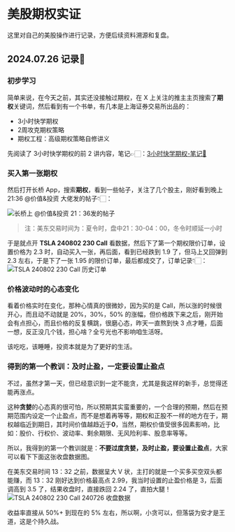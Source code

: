 # 美股期权实证

这里对自己的美股操作进行记录，方便后续资料溯源和复盘。

## 2024.07.26 记录📝

### 初步学习
简单来说，在今天之前，其实还没接触过期权，在 X 上关注的推主主页搜索了**期权**关键词，然后看到有一个书单，有几本是上海证券交易所出品的：
- 3小时快学期权
- 2周攻克期权策略
- 期权工程：高级期权策略自修讲义

先阅读了 3小时快学期权的前 2 讲内容，笔记👉🏻：[3小时快学期权-笔记📒](/investing/期权/3小时快学期权-笔记📒.md)

### 买入第一张期权

然后打开长桥 App，搜索**期权**，看到一些帖子，关注了几个股主，刚好看到晚上 21:36 @价值&投资 大佬发的帖子👇🏻：

![长桥上 @价值&投资 21：36发的帖子](https://img.mini-url.top/file/e3abf5fd14442f9d2127a.jpg)

> 注：美东交易时间为：夏令时，盘中21：30-04：00，冬令时顺延一小时

于是就点开 **TSLA 240802 230 Call** 看数据，然后下了第一个期权限价订单，设置价格为 2.3 时，自动买入一张，再后面，看到已经跌到 1.9 了，但马上又回弹到 2.3 左右，于是下了一张 1.95 的限价订单，最后都成交了，订单记录👇🏻：
![TSLA 240802 230 Call 历史订单](https://img.mini-url.top/file/c95a6d52f2afb07cced5e.jpg)

### 价格波动时的心态变化

看着价格实时在变化，那种心情真的很微妙，因为买的是 Call，所以涨的时候很开心，而且动不动就是 20%，30%，50% 的涨幅，但价格跌下来之后，刚开始会有点担心，而且价格的反复横跳，很磨心态，昨天一直熬到快 3 点才睡，后面一想，反正没几个钱，担心啥？全亏光也不影响咱生活呀。

该吃吃，该睡睡，投资本就是为了更好的生活。

### 得到的第一个教训：及时止盈，一定要设置止盈点

不过，虽然才第一天，但已经意识到一定不能贪，尤其是我这样的新手，总觉得还能再涨点。

这种**贪婪**的心态真的很可怕，所以预期其实蛮重要的，一个合理的预期，然后在预期范围内设定一个止盈点，而不是想着再等等，期权和正股不一样的地方在于，期权越临近到期日，其时间价值越趋近于**0**，当然，期权价值受很多因素影响，比如：股价、行权价、波动率、剩余期限、无风险利率、股息率等等。

所以，我得到的第一个教训就是：**不要过度贪婪，及时止盈，要设置止盈点**，大家可以看下下面这张收盘数据图。

在美东交易时间 13：32 之前，数据呈大 V 状，主打的就是一个买多买空双头都能赚，而 13：32 刚好达到价格最高点 2.99，我当时设置的止盈价格是 3，后面调高到 3.5 了，结果收盘时，直接跌回 2.24 了，直拍大腿！
![TSLA 240802 230 Call 240726 收盘数据](https://img.mini-url.top/file/91df6c0c8e5509cecd4dd.png)

收益率直接从 50%+ 到现在的 5% 左右，所以啊，小贪可以，但落袋为安才是王道，这是个持久战。